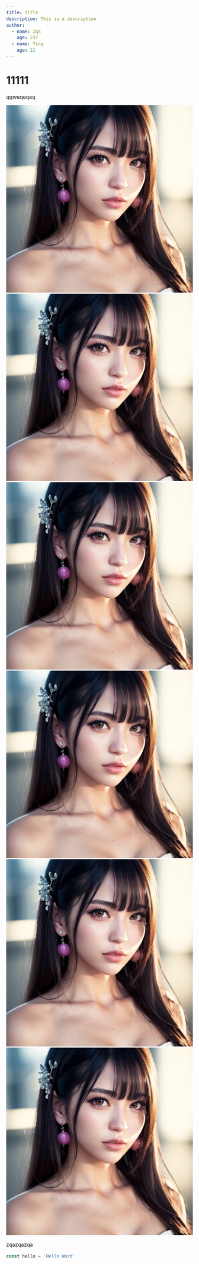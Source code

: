 ```yaml
---
title: Title
description: This is a description
author: 
  - name: Zqa
    age: 23?
  - name: Ying
    age: 21
---
```


# 11111

qqweqeqeq

![图片](./00014-1827022204.png)
![图片](./00014-1827022204.png)
![图片](./00014-1827022204.png)
![图片](./00014-1827022204.png)
![图片](./00014-1827022204.png)
![图片](./00014-1827022204.png)

zqazqazqa

~~~js
const hello = 'Hello Word'
~~~